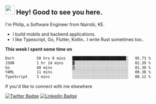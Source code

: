 <h2><img src="https://slackmojis.com/emojis/3643-cool-doge/download" width="30"/> Hey! Good to see you here.</h2>

<p>I'm Philip, a Software Engineer from Nairobi, KE. 

- I build mobile and backend applications.
- I like Typescript, Go, Flutter, Kotlin.. I write Rust sometimes too..</p>

**This week I spent some time on**
<!--START_SECTION:waka-->

```txt
Dart          50 hrs 8 mins   ████████████████████████░   95.73 %
JSON          1 hr 14 mins    ▓░░░░░░░░░░░░░░░░░░░░░░░░   02.39 %
Go            40 mins         ▒░░░░░░░░░░░░░░░░░░░░░░░░   01.30 %
YAML          11 mins         ░░░░░░░░░░░░░░░░░░░░░░░░░   00.38 %
TypeScript    3 mins          ░░░░░░░░░░░░░░░░░░░░░░░░░   00.12 %
```

<!--END_SECTION:waka-->

If you'd like to connect with me elsewhere

[![Twitter Badge](https://img.shields.io/badge/-Twitter-1ca0f1?style=flat-square&labelColor=1ca0f1&logo=twitter&logoColor=white&link=https://twitter.com/_diogorodrigues)](https://twitter.com/kimathiphil)  [![Linkedin Badge](https://img.shields.io/badge/-LinkedIn-blue?style=flat-square&logo=Linkedin&logoColor=white&link=https://www.linkedin.com/in/philip-kimathi-2604a9114/)](https://www.linkedin.com/in/philip-kimathi-2604a9114/)
